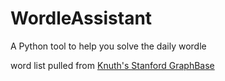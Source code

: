 # WordleAssistant
A Python tool to help you solve the daily wordle


word list pulled from [Knuth's Stanford GraphBase](https://www-cs-faculty.stanford.edu/~knuth/sgb.html)
